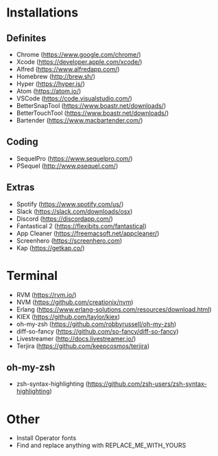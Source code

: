 # Installations

## Definites
- Chrome (https://www.google.com/chrome/)
- Xcode (https://developer.apple.com/xcode/)
- Alfred (https://www.alfredapp.com/)
- Homebrew (http://brew.sh/)
- Hyper (https://hyper.is/)
- Atom (https://atom.io/)
- VSCode (https://code.visualstudio.com/)
- BetterSnapTool (https://www.boastr.net/downloads/)
- BetterTouchTool (https://www.boastr.net/downloads/)
- Bartender (https://www.macbartender.com/)

## Coding
- SequelPro (https://www.sequelpro.com/)
- PSequel (http://www.psequel.com/)

## Extras
- Spotify (https://www.spotify.com/us/)
- Slack (https://slack.com/downloads/osx)
- Discord (https://discordapp.com/)
- Fantastical 2 (https://flexibits.com/fantastical)
- App Cleaner (https://freemacsoft.net/appcleaner/)
- Screenhero (https://screenhero.com)
- Kap (https://getkap.co/)

# Terminal
- RVM (https://rvm.io/)
- NVM (https://github.com/creationix/nvm)
- Erlang (https://www.erlang-solutions.com/resources/download.html)
- KIEX (https://github.com/taylor/kiex)
- oh-my-zsh (https://github.com/robbyrussell/oh-my-zsh)
- diff-so-fancy (https://github.com/so-fancy/diff-so-fancy)
- Livestreamer (http://docs.livestreamer.io/)
- Terjira (https://github.com/keepcosmos/terjira)

## oh-my-zsh
- zsh-syntax-highlighting (https://github.com/zsh-users/zsh-syntax-highlighting)

# Other
- Install Operator fonts
- Find and replace anything with REPLACE_ME_WITH_YOURS
